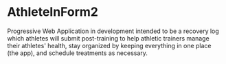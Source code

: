 # AthleteInForm2
Progressive Web Application in development intended to be a recovery log which athletes will submit post-training to help athletic trainers manage their athletes' health, stay organized by keeping everything in one place (the app), and schedule treatments as necessary.
